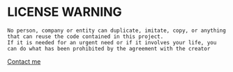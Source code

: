 # LICENSE WARNING

```
No person, company or entity can duplicate, imitate, copy, or anything that can reuse the code contained in this project. 
If it is needed for an urgent need or if it involves your life, you can do what has been prohibited by the agreement with the creator
```
[Contact me](rchm.developer@gmail.com) 